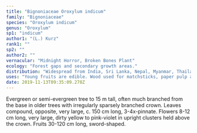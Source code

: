```yaml
---
title: "Bignoniaceae Oroxylum indicum"
family: "Bignoniaceae"
species: "Oroxylum indicum"
genus: "Oroxylum"
sp1: "indicum"
author1: "(L.) Kurz"
rank1: ""
sp2: ""
author2: ""
vernacular: "Midnight Horror, Broken Bones Plant"
ecology: "Forest gaps and secondary growth areas."
distribution: "Widespread from India, Sri Lanka, Nepal, Myanmar, Thailand, S China, Vietnam, Peninsular Malaysia, Sumatra, Java, Timor, Borneo, Sulawesi and Philippines."
uses: "Young fruits are edible. Wood used for matchsticks, paper pulp and firewood."
date: 2019-11-13T09:35:09.278Z
---
```

Evergreen or semi-evergreen tree to 15 m tall, often much branched from the base in older trees with irregularly sparsely branched crown. Leaves compound, opposite, very large, c. 150 cm long, 3-4x-pinnate. Flowers 8-12 cm long, very large, dirty yellow to pink-violet in upright clusters held above the crown. Fruits 30-120 cm long, sword-shaped.